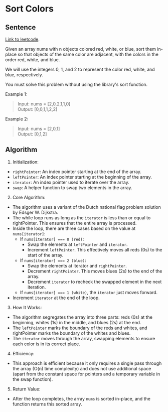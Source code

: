 # Sort Colors

## Sentence
[Link to leetcode](https://leetcode.com/problems/sort-colors/).   

Given an array nums with n objects colored red, white, or blue, sort them in-place so that objects of the same color are adjacent, with the colors in the order red, white, and blue.   

We will use the integers 0, 1, and 2 to represent the color red, white, and blue, respectively.   

You must solve this problem without using the library's sort function.   

Example 1:   
> Input: nums = [2,0,2,1,1,0]   
> Output: [0,0,1,1,2,2]   

Example 2:   
> Input: nums = [2,0,1]   
> Output: [0,1,2]   


## Algorithm
1. Initialization:   
  - `rightPointer`: An index pointer starting at the end of the array.   
  - `leftPointer`: An index pointer starting at the beginning of the array.   
  - `iterator`: An index pointer used to iterate over the array.   
  - `swap`: A helper function to swap two elements in the array.   

2. Core Algorithm:   
  - The algorithm uses a variant of the Dutch national flag problem solution by Edsger W. Dijkstra.   
  - The while loop runs as long as the `iterator` is less than or equal to rightPointer. This ensures that the entire array is processed.   
  - Inside the loop, there are three cases based on the value at `nums[iterator]`:   
    - If `nums[iterator] === 0 (red)`:   
      - Swap the elements at `leftPointer` and `iterator`.   
      - Increment `leftPointer`. This effectively moves all reds (0s) to the start of the array.   
    - If `nums[iterator] === 2 (blue)`:   
      - Swap the elements at iterator and `rightPointer`.   
      - Decrement `rightPointer`. This moves blues (2s) to the end of the array.   
      - Decrement `iterator` to recheck the swapped element in the next iteration.   
    - If `nums[iterator] === 1 (white)`, the `iterator` just moves forward.   
  - Increment `iterator` at the end of the loop.   

3. How It Works:   
  - The algorithm segregates the array into three parts: reds (0s) at the beginning, whites (1s) in the middle, and blues (2s) at the end.   
  - The `leftPointer` marks the boundary of the reds and whites, and rightPointer marks the boundary of the whites and blues.   
  - The `iterator` moves through the array, swapping elements to ensure each color is in its correct place.   

4. Efficiency:   
  - This approach is efficient because it only requires a single pass through the array (O(n) time complexity) and does not use additional space (apart from the constant space for pointers and a temporary variable in the swap function).   

5. Return Value:   
  - After the loop completes, the array `nums` is sorted in-place, and the function returns this sorted array.